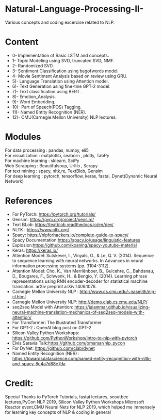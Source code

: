 # Natural-Language-Processing-II-

Various concepts and coding excercise related to NLP.

# Content

- 0- Implementation of Basic LSTM and concepts.
- 1- Topic Modeling using SVD, truncated SVD, NMF.
- 2- Randomized SVD.
- 3- Sentiment Classification using bagofwords model.
- 4- Movie Sentiment Analysis based on review using GRU.
- 5)- Language Translation using Attention model.
- 6)- Text Generation using fine-tine GPT-2 model.
- 7)- Text classification using BERT .
- 8)- Emotion_Analysis.
- 9)- Word Embedding.
- 10)- Part of Speech(POS) Tagging.
- 11)- Named Entity Recognition (NER).
- 12)- CMU(Carnegie Mellon University) NLP lectures.

# Modules
For data processing : pandas, numpy, eli5 <br>
For visualization : matplotlib, seaborn , plotly, TabPy <br>
For machine learning : sklearn, SciPy <br>
Web Scrapping : Beautifulsoup, Urllib , Scrapy <br>
For text mining : spacy, nltk,re, TextBlob, Gensim <br>
For deep learning : pytorch, tensorflow, keras, fastai, Dynet(Dynamic Neural Network) <br>

# References

- For PyTorch: https://pytorch.org/tutorials/
- Gensim: https://pypi.org/project/gensim/
- Text BLob: https://textblob.readthedocs.io/en/dev/
- NLTK : https://www.nltk.org/
- Spacy: https://nlpforhackers.io/complete-guide-to-spacy/
- Spacy Documentation:https://spacy.io/usage/linguistic-features
- Explosion:https://github.com/koaning/spacy-youtube-material
- Keras: https://keras.io/
- Attention Model: Sutskever, I., Vinyals, O., & Le, Q. V. (2014). Sequence to sequence learning with neural networks. In Advances in neural information processing systems (pp. 3104-3112).
- Attention Model: Cho, K., Van Merriënboer, B., Gulcehre, C., Bahdanau, D., Bougares, F., Schwenk, H., & Bengio, Y. (2014). Learning phrase representations using RNN encoder-decoder for statistical machine translation. arXiv preprint arXiv:1406.1078.
- Carnegie Mellon University NLP : http://www.cs.cmu.edu/~nasmith/nlp-cl.html
- Carnegie Mellon University NLP: http://demo.clab.cs.cmu.edu/NLP/
- seq2seq Model with Attention: https://jalammar.github.io/visualizing-neural-machine-translation-mechanics-of-seq2seq-models-with-attention/
- For Transformer: The Illustrated Transformer
- For GPT-2 : OpenAI blog post on GPT-2
- Silicon Valley Python Workshops: https://github.com/PythonWorkshop/intro-to-nlp-with-pytorch
- Elvis Saravia Talk:https://github.com/omarsar/nlp_pycon
- For DyNet: https://github.com/clab/dynet
- Named Entity Recognition (NER) : https://towardsdatascience.com/named-entity-recognition-with-nltk-and-spacy-8c4a7d88e7da

# Credit:

Special Thanks to PyTorch Tutorials, fastai lectures, scoutbee lectures,PyCon NLP 2019, Silicon Valley Python Workshops Microsoft Reactor event,CMU Neural Nets for NLP 2019, which helped me immensely for learning key concepts of NLP & coding in general
